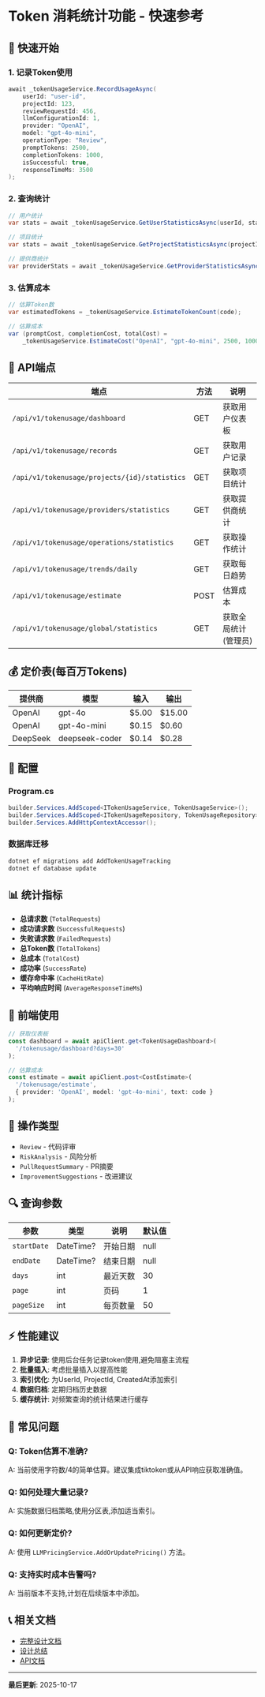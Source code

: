 # Token 消耗统计功能 - 快速参考

## 🚀 快速开始

### 1. 记录Token使用
```csharp
await _tokenUsageService.RecordUsageAsync(
    userId: "user-id",
    projectId: 123,
    reviewRequestId: 456,
    llmConfigurationId: 1,
    provider: "OpenAI",
    model: "gpt-4o-mini",
    operationType: "Review",
    promptTokens: 2500,
    completionTokens: 1000,
    isSuccessful: true,
    responseTimeMs: 3500
);
```

### 2. 查询统计
```csharp
// 用户统计
var stats = await _tokenUsageService.GetUserStatisticsAsync(userId, startDate, endDate);

// 项目统计
var stats = await _tokenUsageService.GetProjectStatisticsAsync(projectId);

// 提供商统计
var providerStats = await _tokenUsageService.GetProviderStatisticsAsync(userId);
```

### 3. 估算成本
```csharp
// 估算Token数
var estimatedTokens = _tokenUsageService.EstimateTokenCount(code);

// 估算成本
var (promptCost, completionCost, totalCost) = 
    _tokenUsageService.EstimateCost("OpenAI", "gpt-4o-mini", 2500, 1000);
```

## 📡 API端点

| 端点 | 方法 | 说明 |
|------|------|------|
| `/api/v1/tokenusage/dashboard` | GET | 获取用户仪表板 |
| `/api/v1/tokenusage/records` | GET | 获取用户记录 |
| `/api/v1/tokenusage/projects/{id}/statistics` | GET | 获取项目统计 |
| `/api/v1/tokenusage/providers/statistics` | GET | 获取提供商统计 |
| `/api/v1/tokenusage/operations/statistics` | GET | 获取操作统计 |
| `/api/v1/tokenusage/trends/daily` | GET | 获取每日趋势 |
| `/api/v1/tokenusage/estimate` | POST | 估算成本 |
| `/api/v1/tokenusage/global/statistics` | GET | 获取全局统计(管理员) |

## 💰 定价表(每百万Tokens)

| 提供商 | 模型 | 输入 | 输出 |
|--------|------|------|------|
| OpenAI | gpt-4o | $5.00 | $15.00 |
| OpenAI | gpt-4o-mini | $0.15 | $0.60 |
| DeepSeek | deepseek-coder | $0.14 | $0.28 |

## 🔧 配置

### Program.cs
```csharp
builder.Services.AddScoped<ITokenUsageService, TokenUsageService>();
builder.Services.AddScoped<ITokenUsageRepository, TokenUsageRepository>();
builder.Services.AddHttpContextAccessor();
```

### 数据库迁移
```bash
dotnet ef migrations add AddTokenUsageTracking
dotnet ef database update
```

## 📊 统计指标

- **总请求数** (`TotalRequests`)
- **成功请求数** (`SuccessfulRequests`)
- **失败请求数** (`FailedRequests`)
- **总Token数** (`TotalTokens`)
- **总成本** (`TotalCost`)
- **成功率** (`SuccessRate`)
- **缓存命中率** (`CacheHitRate`)
- **平均响应时间** (`AverageResponseTimeMs`)

## 🎨 前端使用

```typescript
// 获取仪表板
const dashboard = await apiClient.get<TokenUsageDashboard>(
  '/tokenusage/dashboard?days=30'
);

// 估算成本
const estimate = await apiClient.post<CostEstimate>(
  '/tokenusage/estimate',
  { provider: 'OpenAI', model: 'gpt-4o-mini', text: code }
);
```

## 📝 操作类型

- `Review` - 代码评审
- `RiskAnalysis` - 风险分析
- `PullRequestSummary` - PR摘要
- `ImprovementSuggestions` - 改进建议

## 🔍 查询参数

| 参数 | 类型 | 说明 | 默认值 |
|------|------|------|--------|
| `startDate` | DateTime? | 开始日期 | null |
| `endDate` | DateTime? | 结束日期 | null |
| `days` | int | 最近天数 | 30 |
| `page` | int | 页码 | 1 |
| `pageSize` | int | 每页数量 | 50 |

## ⚡ 性能建议

1. **异步记录**: 使用后台任务记录token使用,避免阻塞主流程
2. **批量插入**: 考虑批量插入以提高性能
3. **索引优化**: 为UserId, ProjectId, CreatedAt添加索引
4. **数据归档**: 定期归档历史数据
5. **缓存统计**: 对频繁查询的统计结果进行缓存

## 🐛 常见问题

### Q: Token估算不准确?
A: 当前使用字符数/4的简单估算。建议集成tiktoken或从API响应获取准确值。

### Q: 如何处理大量记录?
A: 实施数据归档策略,使用分区表,添加适当索引。

### Q: 如何更新定价?
A: 使用 `LLMPricingService.AddOrUpdatePricing()` 方法。

### Q: 支持实时成本告警吗?
A: 当前版本不支持,计划在后续版本中添加。

## 📞 相关文档

- [完整设计文档](./token-usage-tracking.md)
- [设计总结](./token-usage-summary.md)
- [API文档](../api/token-usage-api.md)

---

**最后更新**: 2025-10-17
